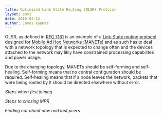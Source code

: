 ```yaml
---
title: Optimized Link State Routing (OLSR) Protocol
layout: post
date: 2015-02-12
author: James Keener
---
```


OLSR, as defined in [RFC 7181](tools.ietf.org/html/rfc7181) is an example
of a [Link-State routing protocol](http://en.wikipedia.org/wiki/Link-state_routing_protocol).
designed for [Mobile Ad Hoc Networks (MANETs)](http://en.wikipedia.org/wiki/Mobile_ad_hoc_network)
and as such has to deal with a network topology that is expected to change
often and the devices attached to the network may likly have constrained
processing capabilites and power usage.

Due to the changing topology, MANETs should be self-forming and
self-healing. Self-forming means that no central configuration should be
required. Self-healing means that if a node leaves the network, packets
that were being routed by it should be directed elsewhere without error.

*Steps when first joining*

*Steps to chosing MPR*

*Finding out about new and lost peers*

